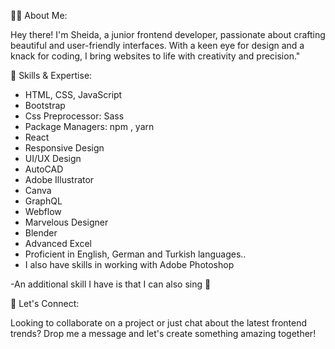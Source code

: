 
👩‍💻 About Me:

Hey there! I'm Sheida, a junior frontend developer, passionate about crafting beautiful and user-friendly interfaces. 
With a keen eye for design and a knack for coding, I bring websites to life with creativity and precision."

🚀 Skills & Expertise:
- HTML, CSS, JavaScript
- Bootstrap
- Css Preprocessor: Sass
- Package Managers: npm , yarn
- React
- Responsive Design
- UI/UX Design
- AutoCAD
- Adobe Illustrator
- Canva
- GraphQL
- Webflow
- Marvelous Designer
- Blender
- Advanced Excel
- Proficient in English, German and Turkish languages..
- I also have skills in working with Adobe Photoshop
  
 -An additional skill I have is that I can also sing 👻

🩷 Let's Connect:

Looking to collaborate on a project or just chat about the latest frontend trends?
Drop me a message and let's create something amazing together!
